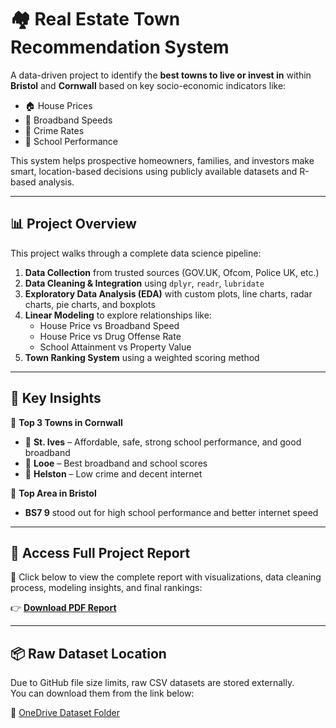 # 🏘️ Real Estate Town Recommendation System

A data-driven project to identify the **best towns to live or invest in** within **Bristol** and **Cornwall** based on key socio-economic indicators like:

- 🏠 House Prices  
- 📶 Broadband Speeds  
- 🚓 Crime Rates  
- 🏫 School Performance  

This system helps prospective homeowners, families, and investors make smart, location-based decisions using publicly available datasets and R-based analysis.

---

## 📊 Project Overview

This project walks through a complete data science pipeline:

1. **Data Collection** from trusted sources (GOV.UK, Ofcom, Police UK, etc.)
2. **Data Cleaning & Integration** using `dplyr`, `readr`, `lubridate`
3. **Exploratory Data Analysis (EDA)** with custom plots, line charts, radar charts, pie charts, and boxplots
4. **Linear Modeling** to explore relationships like:
   - House Price vs Broadband Speed
   - House Price vs Drug Offense Rate
   - School Attainment vs Property Value
5. **Town Ranking System** using a weighted scoring method

---

## 🧾 Key Insights

📍 **Top 3 Towns in Cornwall**  
- 🥇 **St. Ives** – Affordable, safe, strong school performance, and good broadband  
- 🥈 **Looe** – Best broadband and school scores  
- 🥉 **Helston** – Low crime and decent internet

📍 **Top Area in Bristol**  
- **BS7 9** stood out for high school performance and better internet speed

---

## 🔗 Access Full Project Report

📄 Click below to view the complete report with visualizations, data cleaning process, modeling insights, and final rankings:

👉 [**Download PDF Report**](./Datascience_TownRecommendation_top10_1724228537090.pdf)

---

## 📦 Raw Dataset Location

Due to GitHub file size limits, raw CSV datasets are stored externally.  
You can download them from the link below:

📁 [OneDrive Dataset Folder](https://1drv.ms/f/s!AhkZdqDBqgyqbBnbpQgt2CEd9XE?e=vbgUsa)

